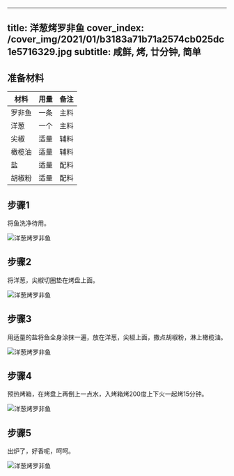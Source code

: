 
---
title: 洋葱烤罗非鱼
cover_index: /cover_img/2021/01/b3183a71b71a2574cb025dc1e5716329.jpg
subtitle: 咸鲜, 烤, 廿分钟, 简单
---

## 准备材料

| 材料     | 用量 | 备注|
| ------- | ----- | --- |
| 罗非鱼 | 一条| 主料 |
| 洋葱 | 一个| 主料 |
| 尖椒 | 适量| 辅料 |
| 橄榄油 | 适量| 辅料 |
| 盐 | 适量| 配料 |
| 胡椒粉 | 适量| 配料 |

## 步骤1

将鱼洗净待用。

![洋葱烤罗非鱼](https://i8.meishichina.com/attachment/recipe/201009/201009291703517.jpg?x-oss-process=style/p320) 

## 步骤2

将洋葱，尖椒切圈垫在烤盘上面。

![洋葱烤罗非鱼](https://i8.meishichina.com/attachment/recipe/201009/201009291704062.jpg?x-oss-process=style/p320) 

## 步骤3

用适量的盐将鱼全身涂抹一遍，放在洋葱，尖椒上面，撒点胡椒粉，淋上橄榄油。

![洋葱烤罗非鱼](https://i8.meishichina.com/attachment/recipe/201009/201009291704194.jpg?x-oss-process=style/p320) 

## 步骤4

预热烤箱，在烤盘上再倒上一点水，入烤箱烤200度上下火一起烤15分钟。

![洋葱烤罗非鱼](https://i8.meishichina.com/attachment/recipe/201009/201009291704286.jpg?x-oss-process=style/p320) 

## 步骤5

出炉了，好香呢，呵呵。

![洋葱烤罗非鱼](https://i8.meishichina.com/attachment/recipe/201009/201009291704430.jpg?x-oss-process=style/p320) 

